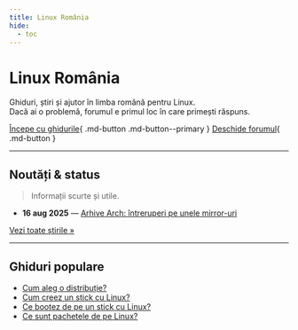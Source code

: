 ```yaml
---
title: Linux România
hide:
  - toc
---
```


# Linux România

Ghiduri, știri și ajutor în limba română pentru Linux.  
Dacă ai o problemă, forumul e primul loc în care primești răspuns.

[Începe cu ghidurile](ghiduri/){ .md-button .md-button--primary }
[Deschide forumul](https://forum.linuxromania.eu){ .md-button }

---

## Noutăți & status

> Informații scurte și utile.

- **16 aug 2025** — [Arhive Arch: întreruperi pe unele mirror-uri](stiri/2025-08-16-arch-mirror-outage.md)

[Vezi toate știrile »](stiri/index.md)

---

## Ghiduri populare

- [Cum aleg o distribuție?](ghiduri/incepatori/alege-distributia.md)
- [Cum creez un stick cu Linux?](ghiduri/incepatori/usb-bootabil.md)
- [Ce bootez de pe un stick cu Linux?](ghiduri/incepatori/booteaza-de-pe-stick.md)
- [Ce sunt pachetele de pe Linux?](ghiduri/incepatori/despre-packages.md)
